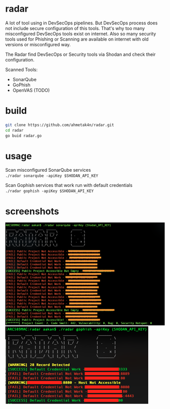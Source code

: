 # radar
A lot of tool using in DevSecOps pipelines. But DevSecOps process does not include secure configuration of this tools. That's why too many misconfigured DevSecOps tools exist on internet. Also so many security tools used for Phishing or Scanning are available on internet with old versions or misconfigured way.

The Radar find DevSecOps or Security tools via Shodan and check their configuration.

Scanned Tools:
- SonarQube
- GoPhish
- OpenVAS (TODO)

# build
```bash
git clone https://github.com/ahmetak4n/radar.git
cd radar
go buid radar.go
```

# usage
Scan misconfigured SonarQube services
<br>
`./radar sonarqube -apiKey $SHODAN_API_KEY` 

Scan Gophish services that work run with default credentials
<br>
`./radar gophish -apiKey $SHODAN_API_KEY` 

# screenshots
![sonarqube_how to](https://github.com/ahmetak4n/radar/blob/master/sonarqube_how_to.png)
![gophish_how_to](https://github.com/ahmetak4n/radar/blob/master/gophish_how_to.png)
